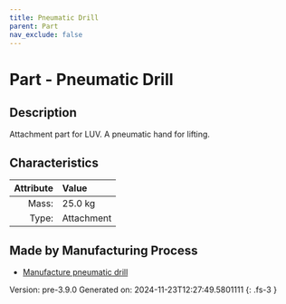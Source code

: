 ```yaml
---
title: Pneumatic Drill
parent: Part
nav_exclude: false
---
```

# Part - Pneumatic Drill

## Description
Attachment part for LUV. A pneumatic hand for lifting.

## Characteristics

| Attribute      | Value |
|--------:|:------|
|Mass:|25.0 kg|
|Type:|Attachment|

## Made by Manufacturing Process

- [Manufacture pneumatic drill](../process/manufacture-pneumatic-drill.html)



Version: pre-3.9.0 Generated on: 2024-11-23T12:27:49.5801111
{: .fs-3 }

